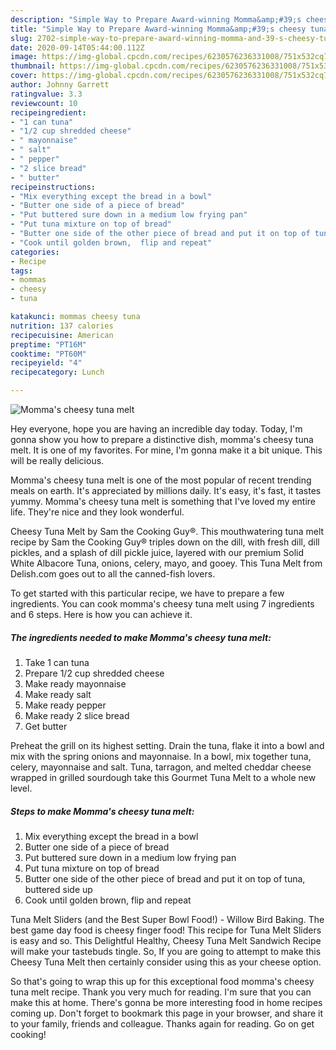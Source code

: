 ```yaml
---
description: "Simple Way to Prepare Award-winning Momma&amp;#39;s cheesy tuna melt"
title: "Simple Way to Prepare Award-winning Momma&amp;#39;s cheesy tuna melt"
slug: 2702-simple-way-to-prepare-award-winning-momma-and-39-s-cheesy-tuna-melt
date: 2020-09-14T05:44:00.112Z
image: https://img-global.cpcdn.com/recipes/6230576236331008/751x532cq70/mommas-cheesy-tuna-melt-recipe-main-photo.jpg
thumbnail: https://img-global.cpcdn.com/recipes/6230576236331008/751x532cq70/mommas-cheesy-tuna-melt-recipe-main-photo.jpg
cover: https://img-global.cpcdn.com/recipes/6230576236331008/751x532cq70/mommas-cheesy-tuna-melt-recipe-main-photo.jpg
author: Johnny Garrett
ratingvalue: 3.3
reviewcount: 10
recipeingredient:
- "1 can tuna"
- "1/2 cup shredded cheese"
- " mayonnaise"
- " salt"
- " pepper"
- "2 slice bread"
- " butter"
recipeinstructions:
- "Mix everything except the bread in a bowl"
- "Butter one side of a piece of bread"
- "Put buttered sure down in a medium low frying pan"
- "Put tuna mixture on top of bread"
- "Butter one side of the other piece of bread and put it on top of tuna, buttered side up"
- "Cook until golden brown,  flip and repeat"
categories:
- Recipe
tags:
- mommas
- cheesy
- tuna

katakunci: mommas cheesy tuna 
nutrition: 137 calories
recipecuisine: American
preptime: "PT16M"
cooktime: "PT60M"
recipeyield: "4"
recipecategory: Lunch

---
```



![Momma&#39;s cheesy tuna melt](https://img-global.cpcdn.com/recipes/6230576236331008/751x532cq70/mommas-cheesy-tuna-melt-recipe-main-photo.jpg)

Hey everyone, hope you are having an incredible day today. Today, I'm gonna show you how to prepare a distinctive dish, momma&#39;s cheesy tuna melt. It is one of my favorites. For mine, I'm gonna make it a bit unique. This will be really delicious.

Momma&#39;s cheesy tuna melt is one of the most popular of recent trending meals on earth. It's appreciated by millions daily. It's easy, it's fast, it tastes yummy. Momma&#39;s cheesy tuna melt is something that I've loved my entire life. They're nice and they look wonderful.

Cheesy Tuna Melt by Sam the Cooking Guy®. This mouthwatering tuna melt recipe by Sam the Cooking Guy® triples down on the dill, with fresh dill, dill pickles, and a splash of dill pickle juice, layered with our premium Solid White Albacore Tuna, onions, celery, mayo, and gooey. This Tuna Melt from Delish.com goes out to all the canned-fish lovers.


To get started with this particular recipe, we have to prepare a few ingredients. You can cook momma&#39;s cheesy tuna melt using 7 ingredients and 6 steps. Here is how you can achieve it.

<!--inarticleads1-->

##### The ingredients needed to make Momma&#39;s cheesy tuna melt:

1. Take 1 can tuna
1. Prepare 1/2 cup shredded cheese
1. Make ready  mayonnaise
1. Make ready  salt
1. Make ready  pepper
1. Make ready 2 slice bread
1. Get  butter


Preheat the grill on its highest setting. Drain the tuna, flake it into a bowl and mix with the spring onions and mayonnaise. In a bowl, mix together tuna, celery, mayonnaise and salt. Tuna, tarragon, and melted cheddar cheese wrapped in grilled sourdough take this Gourmet Tuna Melt to a whole new level. 

<!--inarticleads2-->

##### Steps to make Momma&#39;s cheesy tuna melt:

1. Mix everything except the bread in a bowl
1. Butter one side of a piece of bread
1. Put buttered sure down in a medium low frying pan
1. Put tuna mixture on top of bread
1. Butter one side of the other piece of bread and put it on top of tuna, buttered side up
1. Cook until golden brown,  flip and repeat


Tuna Melt Sliders (and the Best Super Bowl Food!) - Willow Bird Baking. The best game day food is cheesy finger food! This recipe for Tuna Melt Sliders is easy and so. This Delightful Healthy, Cheesy Tuna Melt Sandwich Recipe will make your tastebuds tingle. So, If you are going to attempt to make this Cheesy Tuna Melt then certainly consider using this as your cheese option. 

So that's going to wrap this up for this exceptional food momma&#39;s cheesy tuna melt recipe. Thank you very much for reading. I'm sure that you can make this at home. There's gonna be more interesting food in home recipes coming up. Don't forget to bookmark this page in your browser, and share it to your family, friends and colleague. Thanks again for reading. Go on get cooking!
